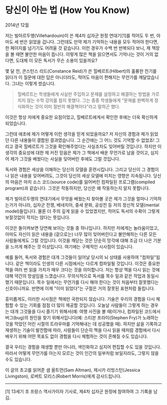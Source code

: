 # 당신이 아는 법 (How You Know)

2014년 12월

저는 빌아르두앵(Villehardouin)이 쓴 제4차 십자군 원정 연대기[1]를 적어도 두 번, 아마도 세 번은 읽었을 겁니다. 그런데도 만약 제가 기억하는 내용을 모두 적어야 한다면, 한 페이지를 넘기기도 어려울 것 같습니다. 이런 경우가 수백 번 반복되다 보니, 제 책장을 볼 때면 불안한 마음이 듭니다. 이렇게 많은 책을 읽으면서도 기억나는 것이 거의 없다면, 도대체 이 모든 독서가 무슨 소용이 있을까요?

몇 달 전, 콘스턴스 리드(Constance Reid)가 쓴 힐베르트(Hilbert)의 훌륭한 전기를 읽다가 이 질문에 대한 답은 아니더라도, 적어도 마음이 편해지는 무언가를 깨달았습니다. 그녀는 이렇게 썼습니다.

> 힐베르트는 학생들에게 사실만 주입하고 문제를 설정하고 해결하는 방법을 가르치지 않는 수학 강의를 참지 못했다. 그는 종종 학생들에게 "문제를 완벽하게 정식화하는 것이 이미 절반의 해결책이다"라고 말하곤 했다.

이것은 항상 저에게 중요한 요점이었고, 힐베르트에게서 확인한 후에는 더욱 확신하게 되었습니다.

그런데 애초에 제가 어떻게 이런 생각을 믿게 되었을까요? 저 자신의 경험과 제가 읽었던 다른 내용들이 결합된 결과였습니다. 그 순간에는 그 어느 것도 기억할 수 없었죠! 그리고 결국 힐베르트가 그것을 확인해주었다는 사실조차도 잊어버릴 것입니다. 하지만 이 생각의 중요성에 대한 제 커진 믿음은 제가 그 책에서 배운 무언가로 남을 것이고, 심지어 제가 그것을 배웠다는 사실을 잊어버린 후에도 그럴 것입니다.

독서와 경험은 세상을 이해하는 당신의 모델을 훈련시킵니다. 그리고 당신이 그 경험이나 읽은 내용을 잊어버려도, 그것이 당신의 세상 모델에 미치는 영향은 지속됩니다. 당신의 마음은 마치 소스 코드(source code)를 잃어버린 컴파일된 프로그램(compiled program)과 같습니다. 그것은 작동하지만, 당신은 왜 작동하는지 알지 못합니다.

제가 빌아르두앵의 연대기에서 무엇을 배웠는지 찾아볼 곳은 제가 그것을 얼마나 기억하는가가 아니라, 십자군 전쟁, 베네치아, 중세 문화, 공성전 등 저의 정신적 모델(mental model)들입니다. 물론 더 주의 깊게 읽을 수 있었겠지만, 적어도 독서의 수확이 그렇게 보잘것없이 작지는 않다는 뜻입니다.

이것은 돌이켜보면 당연해 보이는 것들 중 하나입니다. 하지만 저에게는 놀라움이었고, 아마도 자신이 읽은 내용을 (겉으로는) 너무 많이 잊어버린다고 불안해하는 다른 모든 사람들에게도 그럴 것입니다. 이것을 깨닫는 것은 단순히 망각에 대해 조금 더 나은 기분을 느끼게 해주는 것 이상입니다. 여기에는 구체적인 시사점이 있습니다.

예를 들어, 독서와 경험은 대개 그것들이 일어날 당시의 뇌 상태를 사용하여 "컴파일"됩니다. 같은 책이라도 인생의 다른 시점에서는 다르게 컴파일될 것입니다. 이것은 중요한 책을 여러 번 읽을 가치가 매우 크다는 것을 의미합니다. 저는 항상 책을 다시 읽는 것에 대해 약간의 망설임을 느꼈습니다. 무의식적으로 독서를 목수 일과 같은 작업과 동일시했기 때문입니다. 목수 일에서는 무언가를 다시 해야 한다는 것이 처음부터 잘못했다는 신호이니까요. 반면에 이제 "이미 읽었다"는 구절은 거의 잘못된 표현처럼 들립니다.

흥미롭게도, 이러한 시사점은 책에만 국한되지 않습니다. 기술은 우리의 경험을 다시 체험할 수 있는 기회를 점점 더 많이 제공할 것입니다. 오늘날 사람들이 그렇게 하는 경우는 대개 그것들을 다시 즐기기 위해서(예: 여행 사진을 볼 때)이거나, 컴파일된 코드에서 버그(bug)의 원인을 찾기 위해서입니다(예: 스티븐 프라이(Stephen Fry)가 노래하는 것을 막았던 어린 시절의 트라우마를 기억해내는 데 성공했을 때). 하지만 삶을 기록하고 재생하는 기술이 발전함에 따라, 사람들이 단순히 책을 다시 읽을 때처럼 경험에서 다시 배우기 위해 어떤 목표도 없이 경험을 다시 체험하는 것이 흔해질 수도 있습니다.

결국 우리는 경험을 재생할 뿐만 아니라, 색인화하고 심지어 편집할 수도 있을 것입니다. 따라서 어떻게 무언가를 아는지 모르는 것이 인간의 일부처럼 보일지라도, 그렇지 않을 수도 있습니다.

이 글의 초고를 읽어준 샘 올트먼(Sam Altman), 제시카 리빙스턴(Jessica Livingston), 로버트 모리스(Robert Morris)에게 감사드립니다.

---
[1] 13세기 초 프랑스 역사가이자 기사로, 제4차 십자군 원정에 참여하여 그 기록을 남김.